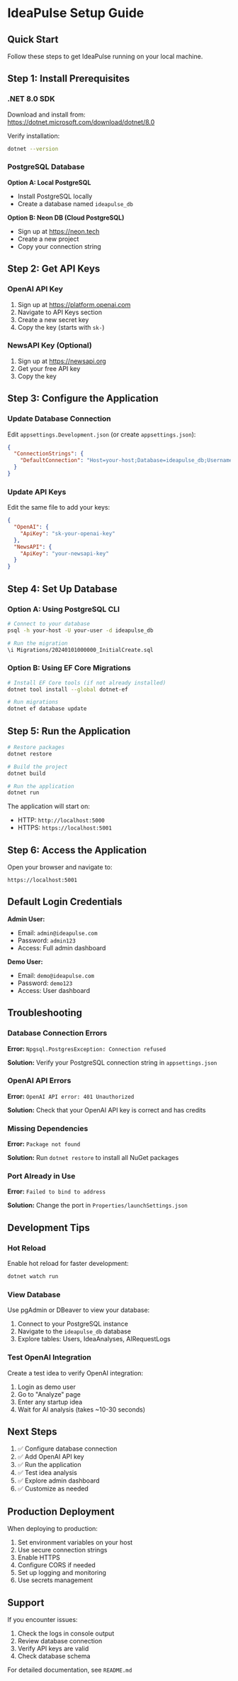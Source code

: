 # IdeaPulse Setup Guide

## Quick Start

Follow these steps to get IdeaPulse running on your local machine.

## Step 1: Install Prerequisites

### .NET 8.0 SDK
Download and install from: https://dotnet.microsoft.com/download/dotnet/8.0

Verify installation:
```bash
dotnet --version
```

### PostgreSQL Database
**Option A: Local PostgreSQL**
- Install PostgreSQL locally
- Create a database named `ideapulse_db`

**Option B: Neon DB (Cloud PostgreSQL)**
- Sign up at https://neon.tech
- Create a new project
- Copy your connection string

## Step 2: Get API Keys

### OpenAI API Key
1. Sign up at https://platform.openai.com
2. Navigate to API Keys section
3. Create a new secret key
4. Copy the key (starts with `sk-`)

### NewsAPI Key (Optional)
1. Sign up at https://newsapi.org
2. Get your free API key
3. Copy the key

## Step 3: Configure the Application

### Update Database Connection

Edit `appsettings.Development.json` (or create `appsettings.json`):

```json
{
  "ConnectionStrings": {
    "DefaultConnection": "Host=your-host;Database=ideapulse_db;Username=your-user;Password=your-password"
  }
}
```

### Update API Keys

Edit the same file to add your keys:

```json
{
  "OpenAI": {
    "ApiKey": "sk-your-openai-key"
  },
  "NewsAPI": {
    "ApiKey": "your-newsapi-key"
  }
}
```

## Step 4: Set Up Database

### Option A: Using PostgreSQL CLI

```bash
# Connect to your database
psql -h your-host -U your-user -d ideapulse_db

# Run the migration
\i Migrations/20240101000000_InitialCreate.sql
```

### Option B: Using EF Core Migrations

```bash
# Install EF Core tools (if not already installed)
dotnet tool install --global dotnet-ef

# Run migrations
dotnet ef database update
```

## Step 5: Run the Application

```bash
# Restore packages
dotnet restore

# Build the project
dotnet build

# Run the application
dotnet run
```

The application will start on:
- HTTP: `http://localhost:5000`
- HTTPS: `https://localhost:5001`

## Step 6: Access the Application

Open your browser and navigate to:
```
https://localhost:5001
```

## Default Login Credentials

**Admin User:**
- Email: `admin@ideapulse.com`
- Password: `admin123`
- Access: Full admin dashboard

**Demo User:**
- Email: `demo@ideapulse.com`
- Password: `demo123`
- Access: User dashboard

## Troubleshooting

### Database Connection Errors

**Error:** `Npgsql.PostgresException: Connection refused`

**Solution:** Verify your PostgreSQL connection string in `appsettings.json`

### OpenAI API Errors

**Error:** `OpenAI API error: 401 Unauthorized`

**Solution:** Check that your OpenAI API key is correct and has credits

### Missing Dependencies

**Error:** `Package not found`

**Solution:** Run `dotnet restore` to install all NuGet packages

### Port Already in Use

**Error:** `Failed to bind to address`

**Solution:** Change the port in `Properties/launchSettings.json`

## Development Tips

### Hot Reload
Enable hot reload for faster development:
```bash
dotnet watch run
```

### View Database
Use pgAdmin or DBeaver to view your database:
1. Connect to your PostgreSQL instance
2. Navigate to the `ideapulse_db` database
3. Explore tables: Users, IdeaAnalyses, AIRequestLogs

### Test OpenAI Integration
Create a test idea to verify OpenAI integration:
1. Login as demo user
2. Go to "Analyze" page
3. Enter any startup idea
4. Wait for AI analysis (takes ~10-30 seconds)

## Next Steps

1. ✅ Configure database connection
2. ✅ Add OpenAI API key
3. ✅ Run the application
4. ✅ Test idea analysis
5. ✅ Explore admin dashboard
6. ✅ Customize as needed

## Production Deployment

When deploying to production:

1. Set environment variables on your host
2. Use secure connection strings
3. Enable HTTPS
4. Configure CORS if needed
5. Set up logging and monitoring
6. Use secrets management

## Support

If you encounter issues:
1. Check the logs in console output
2. Review database connection
3. Verify API keys are valid
4. Check database schema

For detailed documentation, see `README.md`

